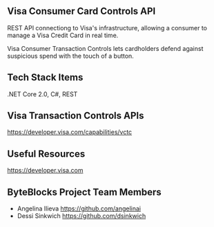##  Visa Consumer Card Controls API
REST API connectiong to Visa's infrastructure, 
allowing a consumer to manage a Visa Credit Card in real time. 
 
Visa Consumer Transaction Controls lets cardholders defend against 
suspicious spend with the touch of a button.

## Tech Stack Items
.NET Core 2.0, C#, REST

## Visa Transaction Controls APIs
 https://developer.visa.com/capabilities/vctc

## Useful Resources
https://developer.visa.com
 
##  ByteBlocks Project Team Members
 
- Angelina Ilieva  https://github.com/angelinai
- Dessi Sinkwich   https://github.com/dsinkwich
   
 

  
 